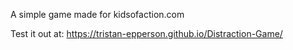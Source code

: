 A simple game made for kidsofaction.com

Test it out at: https://tristan-epperson.github.io/Distraction-Game/
